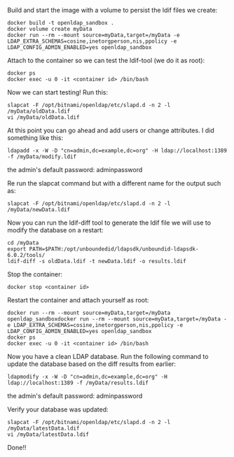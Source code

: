 Build and start the image with a volume to persist the ldif files we create:

```
docker build -t openldap_sandbox .
docker volume create myData
docker run --rm --mount source=myData,target=/myData -e LDAP_EXTRA_SCHEMAS=cosine,inetorgperson,nis,ppolicy -e LDAP_CONFIG_ADMIN_ENABLED=yes openldap_sandbox
```

Attach to the container so we can test the ldif-tool (we do it as root):

```
docker ps
docker exec -u 0 -it <container id> /bin/bash
```

Now we can start testing! Run this:

```
slapcat -F /opt/bitnami/openldap/etc/slapd.d -n 2 -l /myData/oldData.ldif
vi /myData/oldData.ldif
```

At this point you can go ahead and add users or change attributes. I did something like this:

```
ldapadd -x -W -D "cn=admin,dc=example,dc=org" -H ldap://localhost:1389 -f /myData/modify.ldif
```

the admin's default password: adminpassword

Re run the slapcat command but with a different name for the output such as: 

```
slapcat -F /opt/bitnami/openldap/etc/slapd.d -n 2 -l /myData/newData.ldif
```

Now you can run the ldif-diff tool to generate the ldif file we will use to modify the database on a restart:

```
cd /myData
export PATH=$PATH:/opt/unboundedid/ldapsdk/unboundid-ldapsdk-6.0.2/tools/
ldif-diff -s oldData.ldif -t newData.ldif -o results.ldif
```

Stop the container:

```
docker stop <container id>
```

Restart the container and attach yourself as root:

```
docker run --rm --mount source=myData,target=/myData openldap_sandboxdocker run --rm --mount source=myData,target=/myData -e LDAP_EXTRA_SCHEMAS=cosine,inetorgperson,nis,ppolicy -e LDAP_CONFIG_ADMIN_ENABLED=yes openldap_sandbox
docker ps
docker exec -u 0 -it <container id> /bin/bash
```

Now you have a clean LDAP database. Run the following command to update the database based on the diff results from earlier:

```
ldapmodify -x -W -D "cn=admin,dc=example,dc=org" -H ldap://localhost:1389 -f /myData/results.ldif
```

the admin's default password: adminpassword

Verify your database was updated:

```
slapcat -F /opt/bitnami/openldap/etc/slapd.d -n 2 -l /myData/latestData.ldif
vi /myData/latestData.ldif
```

Done!!
